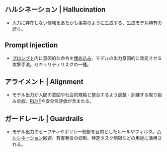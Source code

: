 <!-- 記事URL:https://github.com/takata150802/tech_glossary/blob/main/output/ai/llm-ethics-safety.md# -->

## ハルシネーション | Hallucination<a id="44OP44Or44K344ON44O844K344On44OzIHwgSGFsbHVjaW5hdGlvbg=="></a>

- 入力に存在しない情報をあたかも事実のように生成する、生成モデル特有の誤り。

## Prompt Injection<a id="UHJvbXB0IEluamVjdGlvbg=="></a>

- <a href="https://github.com/takata150802/tech_glossary/blob/main/output/ai/llm.md#44OX44Ot44Oz44OX44OIIHwgUHJvbXB0">プロンプト</a>内に意図的な命令を<a href="https://github.com/takata150802/tech_glossary/blob/main/output/ai/nlp.md#RW1iZWRkaW5nIHwg5Z+L44KB6L6844G/">埋め込み</a>、モデルの出力意図的に改変させる攻撃手法。セキュリティリスクの一種。

## アライメント | Alignment<a id="44Ki44Op44Kk44Oh44Oz44OIIHwgQWxpZ25tZW50"></a>

- モデル出力が人間の意図や社会的規範と整合するよう調整・訓練する取り組み全般。<a href="https://github.com/takata150802/tech_glossary/blob/main/output/ai/llm-training.md#UkxIRiB8IFJlaW5mb3JjZW1lbnQgTGVhcm5pbmcgZnJvbSBIdW1hbiBGZWVkYmFjaw==">RLHF</a>や安全性評価が含まれる。

## ガードレール | Guardrails<a id="44Ks44O844OJ44Os44O844OrIHwgR3VhcmRyYWlscw=="></a>

- モデル出力のセーフティやポリシー制御を目的としたルールやフィルタ。<a href="https://github.com/takata150802/tech_glossary/blob/main/output/ai/llm-ethics-safety.md#44OP44Or44K344ON44O844K344On44OzIHwgSGFsbHVjaW5hdGlvbg==">ハルシネーション</a>回避、有害発言の抑制、特定タスク制限などの用途に活用される。

